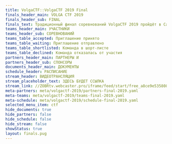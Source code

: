 ```yaml
---
title: VolgaCTF::VolgaCTF 2019 Final
finals_header_main: VOLGA CTF 2019
finals_header_sub: FINAL
finals_text: Традиционный финал соревнований VolgaCTF 2019 пройдёт в Самаре с 16 по 20 сентября 2019 года на базе отеля Holiday Inn
teams_header_main: УЧАСТНИКИ
teams_header_sub: СОРЕВНОВАНИЙ
teams_table_accepted: Приглашение принято
teams_table_waiting: Приглашение отправлено
teams_table_shortlisted: Команда в шорт-листе
teams_table_declined: Команда отказалась от участия
partners_header_main: ПАРТНЕРЫ И
partners_header_sub: СПОНСОРЫ
documents_header_main: ДОКУМЕНТЫ
schedule_header: РАСПИСАНИЕ
stream_header: ВИДЕОТРАНСЛЯЦИЯ
stream_placeholder_text: ЗДЕСЬ БУДЕТ ССЫЛКА
stream_link: //ZOBRtv.webcaster.pro/iframe/feed/start/free_a8ce9e5358088b68a71f4ae99d42c8c4_hd/207_5782656086/c526e860473a11f863b94322b5c22e2a/4724495257?sr=443&type_id=&autostart=1&width=100%25&height=100%25&lang=ru?sr=443&type_id=&autostart=1&width=100%25&height=100%25&lang=ru
meta-partners: meta/volgactf-2019/partners-final-2019.yaml
meta-teams: meta/volgactf-2019/teams-final-2019.yaml
meta-schedule: meta/volgactf-2019/schedule-final-2019.yaml
selected_menu_item: ctf
hide_documents: true
hide_partners: false
hide_schedule: false
hide_stream: false
showStatus: true
layout: finals.pug
---
```

